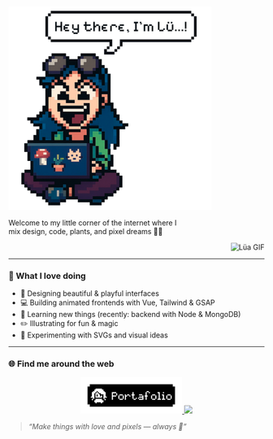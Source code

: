 <p align="left">
  <img src="Lu.gif" alt="Lüa" width="400" />
</p>
<p align="left">
  Welcome to my little corner of the internet where I <br>
  mix design, code, plants, and pixel dreams 🌿✨
</p>

<p align="right">
  <img src="https://media0.giphy.com/media/v1.Y2lkPTc5MGI3NjExMjNodW92ODV3cGRnaGw5aGdiazJuNTRpZW1wMmdvbTh1MGt2MGEzMSZlcD12MV9pbnRlcm5hbF9naWZfYnlfaWQmY3Q9cw/Sz5CtYwbIAdNfrtXcy/giphy.gif" alt="Lüa GIF" width="200"/>
</p>

---

### 🎨 What I love doing

- 🌱 Designing beautiful & playful interfaces
- 💻 Building animated frontends with Vue, Tailwind & GSAP
- 🧠 Learning new things (recently: backend with Node & MongoDB)
- ✏️ Illustrating for fun & magic
- 🧪 Experimenting with SVGs and visual ideas

---

### 🌐 Find me around the web

<p align="center">
  <a href="https://portafolio-eight-topaz-17.vercel.app/"  target="_blank">
    <img src="image-2.gif" alt=portafolio width="200" />
  </a>
  <a href="https://www.linkedin.com/in/lua-ackermann-18014a355/"  target="_blank">
    <img src="https://img.shields.io/badge/LinkedIn-0A66C2?style=for-the-badge&logo=linkedin&logoColor=white" />
  </a>
</p>




> *“Make things with love and pixels — always 🌸”*
